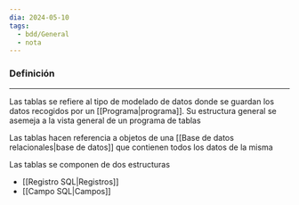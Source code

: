 ```yaml
---
dia: 2024-05-10
tags:
  - bdd/General
  - nota
---
```

### Definición
---
Las tablas se refiere al tipo de modelado de datos donde se guardan los datos recogidos por un [[Programa|programa]]. Su estructura general se asemeja a la vista general de un programa de tablas

Las tablas hacen referencia a objetos de una [[Base de datos relacionales|base de datos]] que contienen todos los datos de la misma

Las tablas se componen de dos estructuras
* [[Registro SQL|Registros]]
* [[Campo SQL|Campos]]
